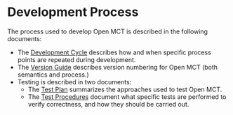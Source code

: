 # Development Process

The process used to develop Open MCT is described in the following
documents:

* The [Development Cycle](cycle.md) describes how and when specific
  process points are repeated during development.
* The [Version Guide](version.md) describes version numbering for
  Open MCT (both semantics and process.)
* Testing is described in two documents:
  * The [Test Plan](testing/plan.md) summarizes the approaches used
    to test Open MCT.
  * The [Test Procedures](testing/procedures.md) document what
    specific tests are performed to verify correctness, and how
    they should be carried out.
